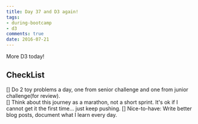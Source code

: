 ```yaml
---
title: Day 37 and D3 again!
tags: 
- during-bootcamp
- d3
comments: true
date: 2016-07-21
---
```


More D3 today!

CheckList
-----------

[] Do 2 toy problems a day, one from senior challenge and one from junior challenge(for review).  
[] Think about this journey as a marathon, not a short sprint. It's ok if I cannot get it the first time... just keep pushing.
[] Nice-to-have: Write better blog posts, document what I learn every day.







